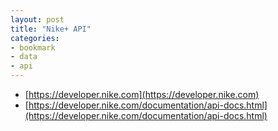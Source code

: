 ```yaml
---
layout: post
title: "Nike+ API"
categories:
- bookmark
- data
- api
---
```


* [https://developer.nike.com](https://developer.nike.com)
* [https://developer.nike.com/documentation/api-docs.html](https://developer.nike.com/documentation/api-docs.html)